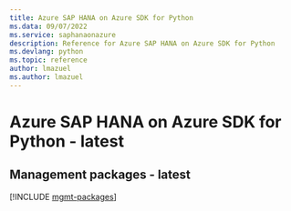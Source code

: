 ```yaml
---
title: Azure SAP HANA on Azure SDK for Python
ms.data: 09/07/2022
ms.service: saphanaonazure
description: Reference for Azure SAP HANA on Azure SDK for Python
ms.devlang: python
ms.topic: reference
author: lmazuel
ms.author: lmazuel
---
```

# Azure SAP HANA on Azure SDK for Python - latest

## Management packages - latest
[!INCLUDE [mgmt-packages](sap-hana-on-azure-mgmt-index.md)]